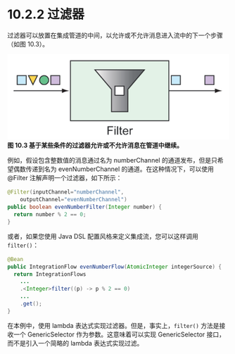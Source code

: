 # 10.2.2 过滤器

过滤器可以放置在集成管道的中间，以允许或不允许消息进入流中的下一个步骤（如图 10.3）。

![](../../assets/10.3.png)
**图 10.3 基于某些条件的过滤器允许或不允许消息在管道中继续。**

例如，假设包含整数值的消息通过名为 numberChannel 的通道发布，但是只希望偶数传递到名为 evenNumberChannel 的通道。在这种情况下，可以使用 @Filter 注解声明一个过滤器，如下所示：

```java
@Filter(inputChannel="numberChannel",
    outputChannel="evenNumberChannel")
public boolean evenNumberFilter(Integer number) {
  return number % 2 == 0;
}
```

或者，如果您使用 Java DSL 配置风格来定义集成流，您可以这样调用 `filter()`：

```java
@Bean
public IntegrationFlow evenNumberFlow(AtomicInteger integerSource) {
  return IntegrationFlows
    ...
    .<Integer>filter((p) -> p % 2 == 0)
    ...
    .get();
}
```

在本例中，使用 lambda 表达式实现过滤器。但是，事实上，`filter()` 方法是接收一个 GenericSelector 作为参数。这意味着可以实现 GenericSelector 接口，而不是引入一个简略的 lambda 表达式实现过滤。

